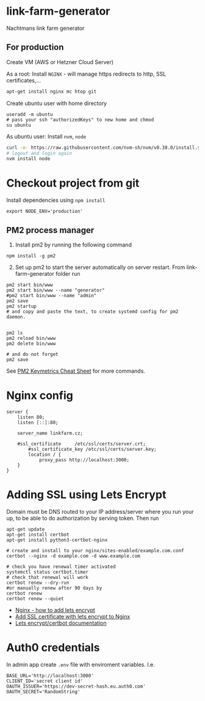 # link-farm-generator
Nachtmans link farm generator

## For production

Create VM (AWS or Hetzner Cloud Server)

As a root: Install `NGINX` - will manage https redirects to http, SSL certificates,...

```sh
apt-get install nginx mc htop git
```

Create ubuntu user with home directory
```
useradd -m ubuntu
# pass your ssh "authorizedKeys" to new home and chmod
su ubuntu
```

As ubuntu user: Install `nvm`, `node`

```sh
curl -o- https://raw.githubusercontent.com/nvm-sh/nvm/v0.38.0/install.sh | bash
# logout and login again
nvm install node
```

# Checkout project from git

Install dependencies using `npm install`

`export NODE_ENV='production'`

## PM2 process manager

1. Install pm2 by running the following command

```
npm install -g pm2
```

2. Set up pm2 to start the server automatically on server restart. From link-farm-generator folder run

```
pm2 start bin/www
pm2 start bin/www --name "generator"
#pm2 start bin/www --name "admin"
pm2 save
pm2 startup 
# and copy and paste the text, to create systemd config for pm2 daemon.


pm2 ls
pm2 reload bin/www
pm2 delete bin/www

# and do not forget 
pm2 save
```


See [PM2 Keymetrics Cheat Sheet](https://pm2.keymetrics.io/docs/usage/quick-start/) for more commands.

# Nginx config

```
server {
	listen 80;
	listen [::]:80;

	server_name linkfarm.cz;

  	#ssl_certificate     /etc/ssl/certs/server.crt;
    	#ssl_certificate_key /etc/ssl/certs/server.key;
    	location / {
        	proxy_pass http://localhost:3000;
	}
}
```

# Adding SSL using Lets Encrypt
Domain must be DNS routed to your IP address/server where you run your up, to be able to do authorization by serving token. Then run
```
apt-get update
apt-get install certbot
apt-get install python3-certbot-nginx

# create and install to your nginx/sites-enabled/example.com.conf
certbot --nginx -d example.com -d www.example.com

# check you have renewal timer activated
systemctl status certbot.timer
# check that renewal will work
certbot renew --dry-run
#or manually renew after 90 days by
certbot renew
certbot renew --quiet
```

* [Nginx - how to add lets encrypt](https://www.nginx.com/blog/using-free-ssltls-certificates-from-lets-encrypt-with-nginx/)
* [Add SSL certificate with lets encrypt to Nginx](https://community.hetzner.com/tutorials/add-ssl-certificate-with-lets-encrypt-to-nginx-on-ubuntu-20-04)
* [Lets encrypt/certbot documentation](https://certbot.eff.org/docs/)

# Auth0 credentials
In admin app create `.env` file with enviroment variables. I.e.
```
BASE_URL='http://localhost:3000'
CLIENT_ID='secret client id'
OAUTH_ISSUER='https://dev-secret-hash.eu.auth0.com'
OAUTH_SECRET='RandomString'
```